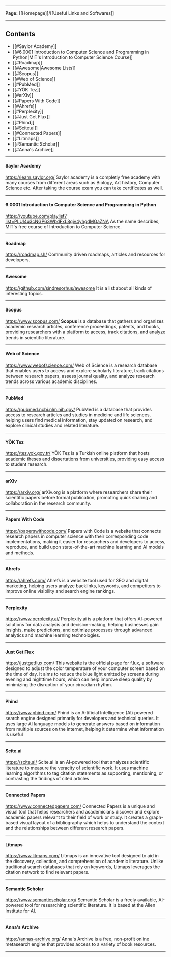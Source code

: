----

**Page:** [[Homepage]]/[[Useful Links and Softwares]]

---
## Contents
- [[#Saylor Academy]]
- [[#6.0001 Introduction to Computer Science and Programming in Python|MIT's Introduction to Computer Science Course]]
- [[#Roadmap]]
- [[#Awesome|Awesome Lists]]
- [[#Scopus]]
- [[#Web of Science]]
- [[#PubMed]]
- [[#YÖK Tez]]
- [[#arXiv]]
- [[#Papers With Code]]
- [[#Ahrefs]]
- [[#Perplexity]]
- [[#Just Get Flux]]
- [[#Phind]]
- [[#Scite.ai]]
- [[#Connected Papers]]
- [[#Litmaps]]
- [[#Semantic Scholar]]
- [[#Anna's Archive]]
---

#### Saylor Academy

https://learn.saylor.org/
Saylor academy is a completly free academy with many courses from different areas such as Biology, Art history, Computer Science etc. After taking the course exam you can take certificates as well.

---

#### 6.0001 Introduction to Computer Science and Programming in Python

https://youtube.com/playlist?list=PLUl4u3cNGP63WbdFxL8giv4yhgdMGaZNA
As the name describes, MIT's free course of Introduction to Computer Science.

---

#### Roadmap

https://roadmap.sh/
Community driven roadmaps, articles  and resources for developers.

----

#### Awesome

https://github.com/sindresorhus/awesome
It is a list about all kinds of interesting topics.

---

#### Scopus

https://www.scopus.com/
**Scopus** is a database that gathers and organizes academic research articles, conference proceedings, patents, and books, providing researchers with a platform to access, track citations, and analyze trends in scientific literature.

---

#### Web of Science

https://www.webofscience.com/
Web of Science is a research database that enables users to access and explore scholarly literature, track citations between research papers, assess journal quality, and analyze research trends across various academic disciplines.

---

#### PubMed

https://pubmed.ncbi.nlm.nih.gov/
PubMed is a database that provides access to research articles and studies in medicine and life sciences, helping users find medical information, stay updated on research, and explore clinical studies and related literature.

---

#### YÖK Tez

https://tez.yok.gov.tr/
YÖK Tez is a Turkish online platform that hosts academic theses and dissertations from universities, providing easy access to student research.

---

#### arXiv

https://arxiv.org/
arXiv.org is a platform where researchers share their scientific papers before formal publication, promoting quick sharing and collaboration in the research community.

---

#### Papers With Code

https://paperswithcode.com/
Papers with Code is a website that connects research papers in computer science with their corresponding code implementations, making it easier for researchers and developers to access, reproduce, and build upon state-of-the-art machine learning and AI models and methods.

---

#### Ahrefs

https://ahrefs.com/
Ahrefs is a website tool used for SEO and digital marketing, helping users analyze backlinks, keywords, and competitors to improve online visibility and search engine rankings.

---

#### Perplexity

https://www.perplexity.ai/
Perplexity.ai is a platform that offers AI-powered solutions for data analysis and decision-making, helping businesses gain insights, make predictions, and optimize processes through advanced analytics and machine learning technologies.

---

#### Just Get Flux

https://justgetflux.com/
This website is the official page for f.lux, a software designed to adjust the color temperature of your computer screen based on the time of day. It aims to reduce the blue light emitted by screens during evening and nighttime hours, which can help improve sleep quality by minimizing the disruption of your circadian rhythm.

---

#### Phind

https://www.phind.com/
Phind is an Artificial Intelligence (AI) powered search engine designed primarily for developers and technical queries. It uses large AI language models to generate answers based on information from multiple sources on the internet, helping it determine what information is useful

---

#### Scite.ai

https://scite.ai/
Scite.ai is an AI-powered tool that analyzes scientific literature to measure the veracity of scientific work. It uses machine learning algorithms to tag citation statements as supporting, mentioning, or contrasting the findings of cited articles

---

#### Connected Papers

https://www.connectedpapers.com/
Connected Papers is a unique and visual tool that helps researchers and academicians discover and explore academic papers relevant to their field of work or study. It creates a graph-based visual layout of a bibliography which helps to understand the context and the relationships between different research papers.

---

#### Litmaps

https://www.litmaps.com/
Litmaps is an innovative tool designed to aid in the discovery, collection, and comprehension of academic literature. Unlike traditional search databases that rely on keywords, Litmaps leverages the citation network to find relevant papers.

---

#### Semantic Scholar

https://www.semanticscholar.org/
Semantic Scholar is a freely available, AI-powered tool for researching scientific literature. It is based at the Allen Institute for AI.

---

#### Anna's Archive

https://annas-archive.org/
Anna's Archive is a free, non-profit online metasearch engine that provides access to a variety of book resources.

---
